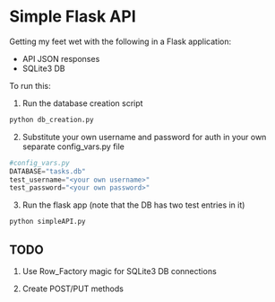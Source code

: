 # Simple Flask API

Getting my feet wet with the following in a Flask application:
- API JSON responses
- SQLite3 DB

To run this:
1. Run the database creation script
```bash
python db_creation.py
```

2. Substitute your own username and password for auth in your own separate config_vars.py file
```python
#config_vars.py
DATABASE="tasks.db"
test_username="<your own username>"
test_password="<your own password>"
```

3. Run the flask app (note that the DB has two test entries in it)
```bash
python simpleAPI.py
```


## TODO

1. Use Row_Factory magic for SQLite3 DB connections

2. Create POST/PUT methods